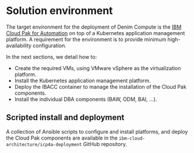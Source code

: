 # Solution environment

The target environment for the deployment of Denim Compute is the [IBM Cloud Pak for Automation](https://www.ibm.com/support/knowledgecenter/SSYHZ8_19.0.x/welcome/kc_welcome_dba_distrib.html) on top of a Kubernetes application management platform. A requirement for the environment is to provide minimum high-availability configuration.

In the next sections, we detail how to:

- Create the required VMs, using VMware vSphere as the virtualization platform.
- Install the Kubernetes application management platform.
- Deploy the IBACC container to manage the installation of the Cloud Pak components.
- Install the individual DBA components (BAW, ODM, BAI, ...).

## Scripted install and deployment
A collection of Ansible scripts to configure and install platforms, and deploy the Cloud Pak components are available in the `ibm-cloud-architecture/icp4a-deployment` GitHub repository.

